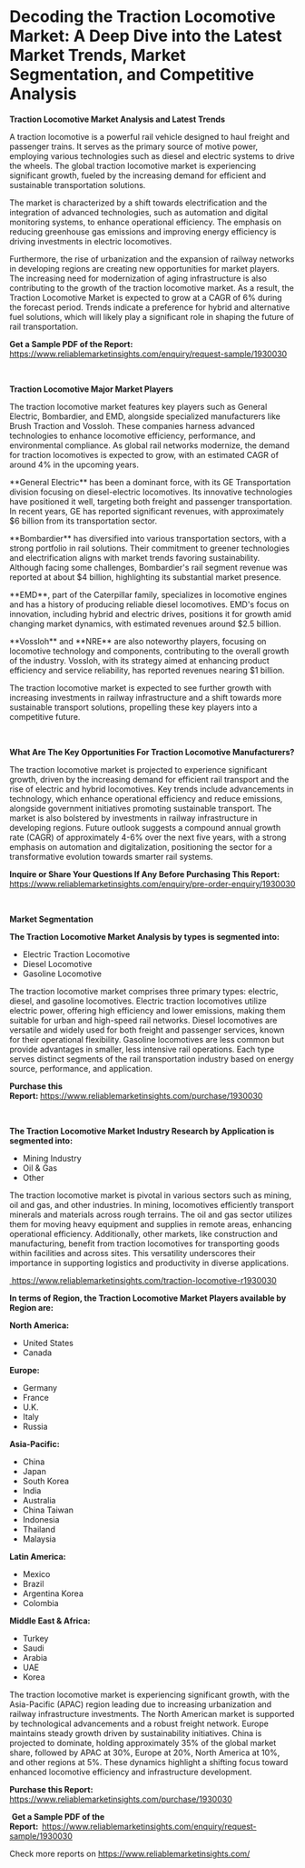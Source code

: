 <p><h1>Decoding the Traction Locomotive Market: A Deep Dive into the Latest Market Trends, Market Segmentation, and Competitive Analysis</h1></p><p><strong>Traction Locomotive Market Analysis and Latest Trends</strong></p>
<p><p>A traction locomotive is a powerful rail vehicle designed to haul freight and passenger trains. It serves as the primary source of motive power, employing various technologies such as diesel and electric systems to drive the wheels. The global traction locomotive market is experiencing significant growth, fueled by the increasing demand for efficient and sustainable transportation solutions. </p><p>The market is characterized by a shift towards electrification and the integration of advanced technologies, such as automation and digital monitoring systems, to enhance operational efficiency. The emphasis on reducing greenhouse gas emissions and improving energy efficiency is driving investments in electric locomotives. </p><p>Furthermore, the rise of urbanization and the expansion of railway networks in developing regions are creating new opportunities for market players. The increasing need for modernization of aging infrastructure is also contributing to the growth of the traction locomotive market. As a result, the Traction Locomotive Market is expected to grow at a CAGR of 6% during the forecast period. Trends indicate a preference for hybrid and alternative fuel solutions, which will likely play a significant role in shaping the future of rail transportation.</p></p>
<p><strong>Get a Sample PDF of the Report:&nbsp;</strong> <a href="https://www.reliablemarketinsights.com/enquiry/request-sample/1930030?utm_campaign=2441&utm_medium=2&utm_source=Github&utm_content=ia&utm_term=11042025&utm_id=traction-locomotive">https://www.reliablemarketinsights.com/enquiry/request-sample/1930030</a></p>
<p>&nbsp;</p>
<p><strong>Traction Locomotive Major Market Players</strong></p>
<p><p>The traction locomotive market features key players such as General Electric, Bombardier, and EMD, alongside specialized manufacturers like Brush Traction and Vossloh. These companies harness advanced technologies to enhance locomotive efficiency, performance, and environmental compliance. As global rail networks modernize, the demand for traction locomotives is expected to grow, with an estimated CAGR of around 4% in the upcoming years.</p><p>**General Electric** has been a dominant force, with its GE Transportation division focusing on diesel-electric locomotives. Its innovative technologies have positioned it well, targeting both freight and passenger transportation. In recent years, GE has reported significant revenues, with approximately $6 billion from its transportation sector.</p><p>**Bombardier** has diversified into various transportation sectors, with a strong portfolio in rail solutions. Their commitment to greener technologies and electrification aligns with market trends favoring sustainability. Although facing some challenges, Bombardier's rail segment revenue was reported at about $4 billion, highlighting its substantial market presence.</p><p>**EMD**, part of the Caterpillar family, specializes in locomotive engines and has a history of producing reliable diesel locomotives. EMD's focus on innovation, including hybrid and electric drives, positions it for growth amid changing market dynamics, with estimated revenues around $2.5 billion.</p><p>**Vossloh** and **NRE** are also noteworthy players, focusing on locomotive technology and components, contributing to the overall growth of the industry. Vossloh, with its strategy aimed at enhancing product efficiency and service reliability, has reported revenues nearing $1 billion.</p><p>The traction locomotive market is expected to see further growth with increasing investments in railway infrastructure and a shift towards more sustainable transport solutions, propelling these key players into a competitive future.</p></p>
<p>&nbsp;</p>
<p><strong>What Are The Key Opportunities For Traction Locomotive Manufacturers?</strong></p>
<p><p>The traction locomotive market is projected to experience significant growth, driven by the increasing demand for efficient rail transport and the rise of electric and hybrid locomotives. Key trends include advancements in technology, which enhance operational efficiency and reduce emissions, alongside government initiatives promoting sustainable transport. The market is also bolstered by investments in railway infrastructure in developing regions. Future outlook suggests a compound annual growth rate (CAGR) of approximately 4-6% over the next five years, with a strong emphasis on automation and digitalization, positioning the sector for a transformative evolution towards smarter rail systems.</p></p>
<p><strong>Inquire or Share Your Questions If Any Before Purchasing This Report:</strong> <a href="https://www.reliablemarketinsights.com/enquiry/pre-order-enquiry/1930030?utm_campaign=2441&utm_medium=2&utm_source=Github&utm_content=ia&utm_term=11042025&utm_id=traction-locomotive">https://www.reliablemarketinsights.com/enquiry/pre-order-enquiry/1930030</a></p>
<p>&nbsp;</p>
<p><strong>Market Segmentation</strong></p>
<p><strong>The Traction Locomotive Market Analysis by types is segmented into:</strong></p>
<p><ul><li>Electric Traction Locomotive</li><li>Diesel Locomotive</li><li>Gasoline Locomotive</li></ul></p>
<p><p>The traction locomotive market comprises three primary types: electric, diesel, and gasoline locomotives. Electric traction locomotives utilize electric power, offering high efficiency and lower emissions, making them suitable for urban and high-speed rail networks. Diesel locomotives are versatile and widely used for both freight and passenger services, known for their operational flexibility. Gasoline locomotives are less common but provide advantages in smaller, less intensive rail operations. Each type serves distinct segments of the rail transportation industry based on energy source, performance, and application.</p></p>
<p><strong>Purchase this Report:&nbsp;</strong><a href="https://www.reliablemarketinsights.com/purchase/1930030?utm_campaign=2441&utm_medium=2&utm_source=Github&utm_content=ia&utm_term=11042025&utm_id=traction-locomotive">https://www.reliablemarketinsights.com/purchase/1930030</a></p>
<p>&nbsp;</p>
<p><strong>The Traction Locomotive Market Industry Research by Application is segmented into:</strong></p>
<p><ul><li>Mining Industry</li><li>Oil & Gas</li><li>Other</li></ul></p>
<p><p>The traction locomotive market is pivotal in various sectors such as mining, oil and gas, and other industries. In mining, locomotives efficiently transport minerals and materials across rough terrains. The oil and gas sector utilizes them for moving heavy equipment and supplies in remote areas, enhancing operational efficiency. Additionally, other markets, like construction and manufacturing, benefit from traction locomotives for transporting goods within facilities and across sites. This versatility underscores their importance in supporting logistics and productivity in diverse applications.</p></p>
<p><a href="https://www.reliablemarketinsights.com/traction-locomotive-r1930030?utm_campaign=2441&utm_medium=2&utm_source=Github&utm_content=ia&utm_term=11042025&utm_id=traction-locomotive">&nbsp;https://www.reliablemarketinsights.com/traction-locomotive-r1930030</a></p>
<p><strong>In terms of Region, the Traction Locomotive Market Players available by Region are:</strong></p>
<p>
    <p> <strong> North America: </strong>
        <ul>
            <li>United States</li>
            <li>Canada</li>
        </ul>
        </p> 
    <p> <strong> Europe: </strong>
        <ul>
            <li>Germany</li>
            <li>France</li>
            <li>U.K.</li>
            <li>Italy</li>
            <li>Russia</li>
        </ul>
        </p> 
    <p> <strong> Asia-Pacific: </strong>
        <ul>
            <li>China</li>
            <li>Japan</li>
            <li>South Korea</li>
            <li>India</li>
            <li>Australia</li>
            <li>China Taiwan</li>
            <li>Indonesia</li>
            <li>Thailand</li>
            <li>Malaysia</li>
        </ul>
        </p> 
    <p> <strong> Latin America: </strong>
        <ul>
            <li>Mexico</li>
            <li>Brazil</li>
            <li>Argentina Korea</li>
            <li>Colombia</li>
        </ul>
        </p> 
    <p> <strong> Middle East & Africa: </strong>
        <ul>
            <li>Turkey</li>
            <li>Saudi</li>
            <li>Arabia</li>
            <li>UAE</li>
            <li>Korea</li>
        </ul>
    </p>
    </p>
<p><p>The traction locomotive market is experiencing significant growth, with the Asia-Pacific (APAC) region leading due to increasing urbanization and railway infrastructure investments. The North American market is supported by technological advancements and a robust freight network. Europe maintains steady growth driven by sustainability initiatives. China is projected to dominate, holding approximately 35% of the global market share, followed by APAC at 30%, Europe at 20%, North America at 10%, and other regions at 5%. These dynamics highlight a shifting focus toward enhanced locomotive efficiency and infrastructure development.</p></p>
<p><strong>Purchase this Report: </strong><a href="https://www.reliablemarketinsights.com/purchase/1930030?utm_campaign=2441&utm_medium=2&utm_source=Github&utm_content=ia&utm_term=11042025&utm_id=traction-locomotive">https://www.reliablemarketinsights.com/purchase/1930030</a></p>
<p>&nbsp;<strong>Get a Sample PDF of the Report:&nbsp;&nbsp;</strong><a href="https://www.reliablemarketinsights.com/enquiry/request-sample/1930030?utm_campaign=2441&utm_medium=2&utm_source=Github&utm_content=ia&utm_term=11042025&utm_id=traction-locomotive">https://www.reliablemarketinsights.com/enquiry/request-sample/1930030</a></p>
<p><strong></strong></p>
<p>Check more reports on <a href="https://www.reliablemarketinsights.com/?utm_campaign=2441&utm_medium=2&utm_source=Github&utm_content=ia&utm_term=11042025&utm_id=traction-locomotive">https://www.reliablemarketinsights.com/</a></p>